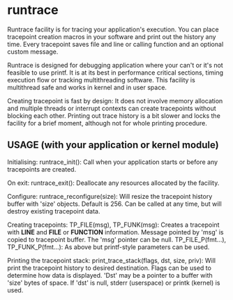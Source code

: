 runtrace
========

Runtrace facility is for tracing your application's execution. You can place 
tracepoint creation macros in your software and print out the history any time.
Every tracepoint saves file and line or calling function and an optional custom
message.

Runtrace is designed for debugging application where your can't or it's not 
feasible to use printf. It is at its best in performance critical sections,
timing execution flow or tracking multithreading software. 
This facility is multithread safe and works in kernel and in user space.

Creating tracepoint is fast by design: It does not involve memory allocation 
and multiple threads or interrupt contexts can create tracepoints without 
blocking each other.
Printing out trace history is a bit slower and locks the facility for a brief
moment, although not for whole printing procedure.


USAGE (with your application or kernel module)
----------------------------------------------

Initialising: 
runtrace_init(): Call when your application starts or before any tracepoints 
are created.

On exit: 
runtrace_exit(): Deallocate any resources allocated by the facility.

Configure: 
runtrace_reconfigure(size): Will resize the tracepoint history buffer with 
'size' objects. Default is 256. Can be called at any time, but will destroy 
existing tracepoint data.

Creating tracepoints: 
TP_FILE(msg), TP_FUNK(msg): Creates a tracepoint with __LINE__ and __FILE__ or 
__FUNCTION__ information. Message pointed by 'msg' is copied to tracepoint 
buffer. The 'msg' pointer can be null.
TP_FILE_P(fmt...), TP_FUNK_P(fmt...): As above but printf-style parameters can
be used.

Printing the tracepoint stack: 
print_trace_stack(flags, dst, size, priv): Will print the tracepoint history to
desired destination. Flags can be used to determine how data is displayed. 
'Dst' may be a pointer to a buffer with 'size' bytes of space. If 'dst' is 
null, stderr (userspace) or printk (kernel) is used.
